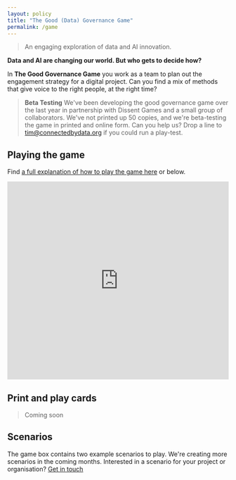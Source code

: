 ```yaml
---
layout: policy
title: "The Good (Data) Governance Game"
permalink: /game
---
```


> An engaging exploration of data and AI innovation.

**Data and AI are changing our world. But who gets to decide how?** 

In **The Good Governance Game** you work as a team to plan out the engagement strategy for a digital project. Can you find a mix of methods that give voice to the right people, at the right time? 

> **Beta Testing** We've been developing the good governance game over the last year in partnership with Dissent Games and a small group of collaborators. We've not printed up 50 copies, and we're beta-testing the game in printed and online form. Can you help us? Drop a line to [tim@connectedbydata.org](mailto:tim@connectedbydata.org) if you could run a play-test. 

## Playing the game

Find [a full explanation of how to play the game here](https://docs.google.com/presentation/d/17w5T_YzCObYO4jfh7_lnxP1gFrF62epUByF4SuzQgKw/edit#slide=id.p) or below.

<iframe src="https://docs.google.com/presentation/d/e/2PACX-1vS3P8kZoA7SWDdY9JmQci8wrolwG7B7DrwV3qPnf_GIK8u-froVqyw1NC1VAhEheY4bp_6c9sw_U5lY/embed?start=false&loop=false&delayms=3000" frameborder="0" width="100%" height="450" allowfullscreen="true" mozallowfullscreen="true" webkitallowfullscreen="true"></iframe>

## Print and play cards

> Coming soon

## Scenarios 

The game box contains two example scenarios to play. We're creating more scenarios in the coming months. Interested in a scenario for your project or organisation? [Get in touch](mailto:tim@connectedbydata.org)
